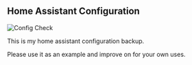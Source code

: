 Home Assistant Configuration
----------------------------

![Config Check](https://github.com/mikeodr/Home-AssistantConfig/workflows/Config%20Check/badge.svg?branch=master)

This is my home assistant configuration backup.

Please use it as an example and improve on for your own uses.
